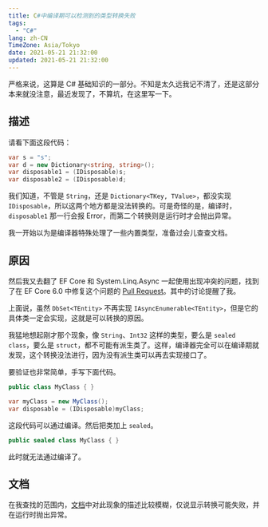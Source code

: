 ```yaml
---
title: C#中编译期可以检测到的类型转换失败
tags:
  - "C#"
lang: zh-CN
TimeZone: Asia/Tokyo
date: 2021-05-21 21:32:00
updated: 2021-05-21 21:32:00
---
```

严格来说，这算是 C# 基础知识的一部分。不知是太久远我记不清了，还是这部分本来就没注意，最近发现了，不算坑，在这里写一下。

## 描述
请看下面这段代码：

```cs
var s = "s";
var d = new Dictionary<string, string>();
var disposable1 = (IDisposable)s;
var disposable2 = (IDisposable)d;
```

我们知道，不管是 `String`，还是 `Dictionary<TKey, TValue>`，都没实现 `IDisposable`，所以这两个地方都是没法转换的。可是奇怪的是，编译时，`disposable1` 那一行会报 Error，而第二个转换则是运行时才会抛出异常。

我一开始以为是编译器特殊处理了一些内置类型，准备过会儿查查文档。

## 原因
然后我又去翻了 EF Core 和 System.Linq.Async 一起使用出现冲突的问题，找到了在 EF Core 6.0 中修复这个问题的 [Pull Request](https://github.com/dotnet/efcore/pull/24145/files#diff-88b4b541856db15aa272d41dfa05e1226323f89154cdc4089bb357e4b3e6c037R57)。其中的讨论提醒了我。

上面说，虽然 `DbSet<TEntity>` 不再实现 `IAsyncEnumerable<TEntity>`，但是它的具体类一定会实现，这就是可以转换的原因。

我猛地想起刚才那个现象，像 `String`、`Int32` 这样的类型，要么是 `sealed class`，要么是 `struct`，都不可能有派生类了。这样，编译器完全可以在编译期就发现，这个转换没法进行，因为没有派生类可以再去实现接口了。

要验证也非常简单，手写下面代码。

```cs
public class MyClass { }

var myClass = new MyClass();
var disposable = (IDisposable)myClass;
```

这段代码可以通过编译。然后把类加上 `sealed`。

```cs
public sealed class MyClass { }
```

此时就无法通过编译了。

## 文档
在我查找的范围内，[文档](https://docs.microsoft.com/en-us/dotnet/csharp/language-reference/operators/type-testing-and-cast#cast-expression)中对此现象的描述比较模糊，仅说显示转换可能失败，并在运行时抛出异常。